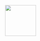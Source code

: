 
<style></style>
<div style="float:  ; max-height: 200px; position: fixed; right: 13px; top: 12px; z-index: 200;">

<img src="https://64.media.tumblr.com/7f341a85be791228b4c9b4b2483523bf/bd5573991a7134e2-f7/s540x810/041748731b1c813cfd6927fd535b093628ba87ec.gif" height="100"/></div>
<style><
